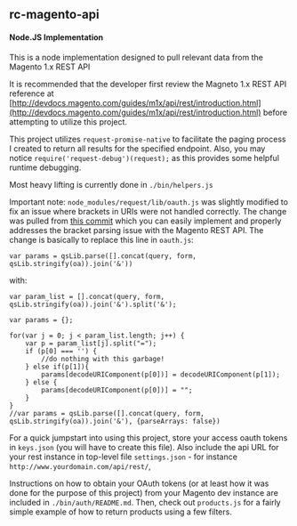 ## rc-magento-api
#### Node.JS Implementation

This is a node implementation designed to pull relevant data from the Magento 1.x REST API

It is recommended that the developer first review the Magneto 1.x REST API reference at [http://devdocs.magento.com/guides/m1x/api/rest/introduction.html](http://devdocs.magento.com/guides/m1x/api/rest/introduction.html)
before attempting to utilize this project.

This project utilizes `request-promise-native` to facilitate the paging process I created to return all results for the 
specified endpoint. Also, you may notice `require('request-debug')(request);` as this provides some helpful runtime debugging.

Most heavy lifting is currently done in `./bin/helpers.js`

Important note: `node_modules/request/lib/oauth.js` was slightly modified to fix an issue where brackets in URIs were not 
handled correctly. The change was pulled from [this commit](https://github.com/psyklopz/request/commit/9abf4aaef2febe3f2da027c86ab4e7fe22ec170e) which you can easily implement and properly addresses the bracket parsing issue with the Magento REST API. The change is basically to replace this line in `oauth.js`:
 
 ```var params = qsLib.parse([].concat(query, form, qsLib.stringify(oa)).join('&'))```
 
 with:
 
 
```
var param_list = [].concat(query, form, qsLib.stringify(oa)).join('&').split('&');
    
var params = {};
   
for(var j = 0; j < param_list.length; j++) {
 	var p = param_list[j].split("=");
  	if (p[0] === '') {
  		//do nothing with this garbage!
  	} else if(p[1]){
  		params[decodeURIComponent(p[0])] = decodeURIComponent(p[1]);
  	} else {
  		params[decodeURIComponent(p[0])] = "";
  	}
}    
//var params = qsLib.parse([].concat(query, form, qsLib.stringify(oa)).join('&'), {parseArrays: false})
```

For a quick jumpstart into using this project, store your access oauth tokens in `keys.json` (you will have to create
 this file). Also include the api URL for your rest instance in top-level file `settings.json` - for instance `http://www.yourdomain.com/api/rest/`,
  
  Instructions on how to obtain your OAuth tokens (or at least how it was done for the purpose of this 
 project) from your Magento dev instance are included in `./bin/auth/README.md`. Then, check out `products.js` for a
 fairly simple example of how to return products using a few filters.